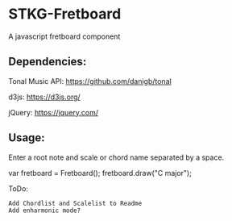 # STKG-Fretboard

A javascript fretboard component

## Dependencies:

Tonal Music API: https://github.com/danigb/tonal

d3js: https://d3js.org/

jQuery: https://jquery.com/

## Usage:

Enter a root note and scale or chord name separated by a space.

  var fretboard = Fretboard();
  fretboard.draw("C major");

ToDo:


    Add Chordlist and Scalelist to Readme
    Add enharmonic mode?
    
